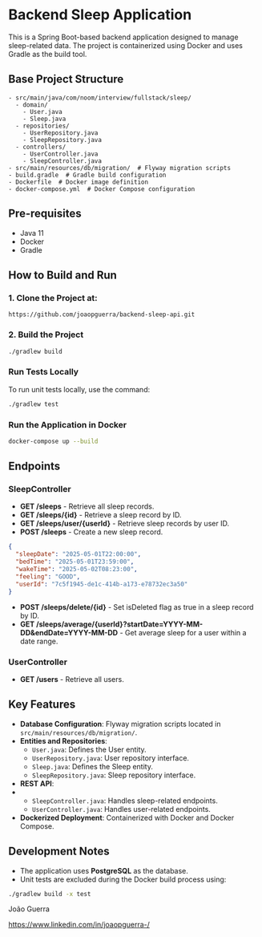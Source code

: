 # Backend Sleep Application

This is a Spring Boot-based backend application designed to manage sleep-related data. The project is containerized using Docker and uses Gradle as the build tool.

## Base Project Structure

```
- src/main/java/com/noom/interview/fullstack/sleep/
  - domain/
    - User.java
    - Sleep.java
  - repositories/
    - UserRepository.java
    - SleepRepository.java
  - controllers/
    - UserController.java
    - SleepController.java
- src/main/resources/db/migration/  # Flyway migration scripts
- build.gradle  # Gradle build configuration
- Dockerfile  # Docker image definition
- docker-compose.yml  # Docker Compose configuration
```

## Pre-requisites

- Java 11
- Docker
- Gradle

## How to Build and Run

### 1. Clone the Project at: 
```
https://github.com/joaopguerra/backend-sleep-api.git
```

### 2. Build the Project

```bash
./gradlew build
```

### Run Tests Locally

To run unit tests locally, use the command:

```bash
./gradlew test
```

### Run the Application in Docker

```bash
docker-compose up --build
```

## Endpoints

### SleepController

- **GET /sleeps** - Retrieve all sleep records.
- **GET /sleeps/{id}** - Retrieve a sleep record by ID.
- **GET /sleeps/user/{userId}** - Retrieve sleep records by user ID.
- **POST /sleeps** - Create a new sleep record.
```JSON
{
  "sleepDate": "2025-05-01T22:00:00",
  "bedTime": "2025-05-01T23:59:00",
  "wakeTime": "2025-05-02T08:23:00",
  "feeling": "GOOD",
  "userId": "7c5f1945-de1c-414b-a173-e78732ec3a50"
}
```
- **POST /sleeps/delete/{id}** - Set isDeleted flag as true in a sleep record by ID.
- **GET /sleeps/average/{userId}?startDate=YYYY-MM-DD&endDate=YYYY-MM-DD** - Get average sleep for a user within a date range.

### UserController

- **GET /users** - Retrieve all users.

## Key Features

- **Database Configuration**: Flyway migration scripts located in `src/main/resources/db/migration/`.
- **Entities and Repositories**:
  - `User.java`: Defines the User entity.
  - `UserRepository.java`: User repository interface.
  - `Sleep.java`: Defines the Sleep entity.
  - `SleepRepository.java`: Sleep repository interface.
- **REST API**:
- - `SleepController.java`: Handles sleep-related endpoints.
  - `UserController.java`: Handles user-related endpoints.
- **Dockerized Deployment**: Containerized with Docker and Docker Compose.

## Development Notes

- The application uses **PostgreSQL** as the database.
- Unit tests are excluded during the Docker build process using:

```bash
./gradlew build -x test
```


João Guerra

https://www.linkedin.com/in/joaopguerra-/
